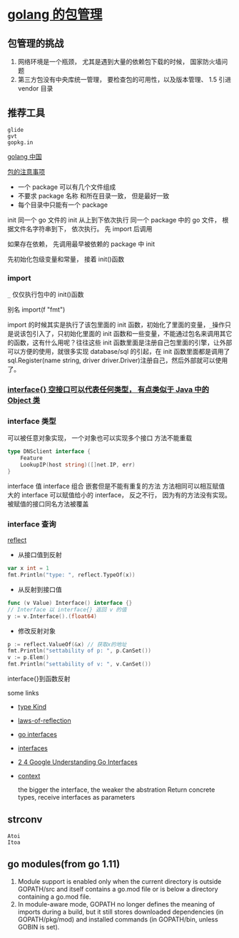 # [golang 的包管理](http://www.infoq.com/cn/articles/golang-package-management)

## 包管理的挑战

1. 网络环境是一个瓶颈， 尤其是遇到大量的依赖包下载的时候， 国家防火墙问题
2. 第三方包没有中央库统一管理， 要检查包的可用性，以及版本管理、 1.5 引进 vendor 目录

## 推荐工具

    glide
    gvt
    gopkg.in

[golang 中国](https://golangtc.com/members/city/%E4%B8%8A%E6%B5%B7?p=2)

[包的注意事项](http://www.cnblogs.com/dajianshi/p/3596492.html)

- 一个 package 可以有几个文件组成
- 不要求 package 名称 和所在目录一致， 但是最好一致
- 每个目录中只能有一个 package

init 同一个 go 文件的 init 从上到下依次执行
同一个 package 中的 go 文件， 根据文件名字符串到下， 依次执行。
先 import 后调用

如果存在依赖， 先调用最早被依赖的 package 中 init

先初始化包级变量和常量， 接着 init()函数

### import

`_` 仅仅执行包中的 init()函数

别名 import(f "fmt")

import 的时候其实是执行了该包里面的 init 函数，初始化了里面的变量，`_`操作只是说该包引入了，只初始化里面的 init 函数和一些变量，不能通过包名来调用其它的函数，这有什么用呢？往往这些 init 函数里面是注册自己包里面的引擎，让外部可以方便的使用，就很多实现 database/sql 的引起，在 init 函数里面都是调用了 sql.Register(name string, driver driver.Driver)注册自己，然后外部就可以使用了。

### [interface{} 空接口可以代表任何类型， 有点类似于 Java 中的 Object 类](http://blog.csdn.net/chuangrain/article/details/9358737)

### interface 类型

可以被任意对象实现， 一个对象也可以实现多个接口
方法不能重载

```go
type DNSclient interface {
    Feature
    LookupIP(host string)([]net.IP, err)
}
```

interface 值
interface 组合
嵌套但是不能有重复的方法
方法相同可以相互赋值
大的 interface 可以赋值给小的 interface， 反之不行， 因为有的方法没有实现。 被赋值的接口同名方法被覆盖

### interface 查询

[reflect](http://www.cnblogs.com/coder2012/p/4881854.html)

- 从接口值到反射

```go
var x int = 1
fmt.Println("type: ", reflect.TypeOf(x))
```

- 从反射到接口值

```go
func (v Value) Interface() interface {}
// Interface 以 interface{} 返回 v 的值
y := v.Interface().(float64)
```

- 修改反射对象

```go
p := reflect.ValueOf(&x) // 获取x的地址
fmt.Println("settability of p: ", p.CanSet())
v := p.Elem()
fmt.Println("settability of v: ", v.CanSet())
```

interface{}到函数反射

some links

- [type Kind](https://golang.org/pkg/reflect/)
- [laws-of-reflection](https://blog.golang.org/laws-of-reflection)
- [go interfaces](https://www.airs.com/blog/archives/277)
- [interfaces](https://research.swtch.com/interfaces)
- [2 4 Google Understanding Go Interfaces](https://www.youtube.com/watch?v=F4wUrj6pmSI)
- [context](https://yq.aliyun.com/articles/69662)

  the bigger the interface, the weaker the abstration
  Return concrete types, receive interfaces as parameters

## strconv

    Atoi
    Itoa

## go modules(from go 1.11)

1. Module support is enabled only when the current directory is outside GOPATH/src and itself contains a go.mod file or is below a directory containing a go.mod file.
2. In module-aware mode, GOPATH no longer defines the meaning of imports during a build, but it still stores downloaded dependencies (in GOPATH/pkg/mod) and installed commands (in GOPATH/bin, unless GOBIN is set).
